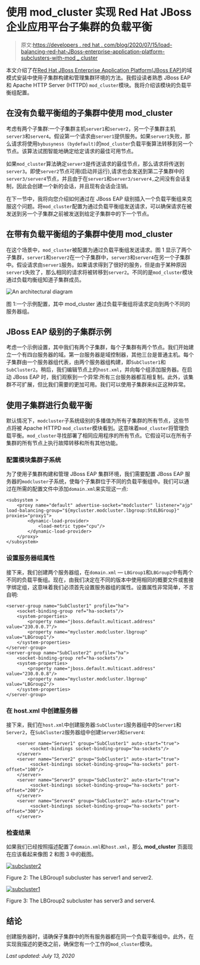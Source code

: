 # 使用 mod_cluster 实现 Red Hat JBoss 企业应用平台子集群的负载平衡

> 原文:[https://developers . red hat . com/blog/2020/07/15/load-balancing-red-hat-JBoss-enterprise-application-platform-subclusters-with-mod _ cluster](https://developers.redhat.com/blog/2020/07/15/load-balancing-red-hat-jboss-enterprise-application-platform-subclusters-with-mod_cluster)

本文介绍了在[Red Hat JBoss Enterprise Application Platform(JBoss EAP)](https://developers.redhat.com/products/eap/download)的域模式安装中使用子集群构建和管理集群环境的方法。我假设读者熟悉 JBoss EAP 和 Apache HTTP Server (HTTPD) `mod_cluster`模块。我将介绍该模块的负载平衡组配置。

## 在没有负载平衡组的子集群中使用 mod_cluster

考虑有两个子集群:一个子集群主机`server1`和`server2`，另一个子集群主机`server3`和`server4`。假设第一个请求由`server1`提供服务。如果`server1`失败，那么请求将使用`bybusyness (bydefault)`的`mod_cluster`负载平衡算法转移到另一个节点。该算法试图智能地确定给定请求的最佳可用节点。

如果`mod_cluster`算法确定`server3`是传送请求的最佳节点，那么请求将传送到`server3`。即使`server2`节点可用(启动并运行),请求也会发送到第二子集群中的`server3/server4`节点，并且由于在`server1`和`server3/server4,`之间没有会话复制，因此会创建一个新的会话，并且现有会话会注销。

在下一节中，我将向您介绍如何通过在 JBoss EAP 级别插入一个负载平衡组来克服这个问题。将`mod_cluster`配置为通过负载平衡组发送请求，可以确保请求在被发送到另一个子集群之前被发送到给定子集群中的下一个节点。

## 在带有负载平衡组的子集群中使用 mod_cluster

在这个场景中，`mod_cluster`被配置为通过负载平衡组发送请求。图 1 显示了两个子集群，`server1`和`server2`在一个子集群中，`server3`和`server4`在另一个子集群中。假设请求由`server1`服务。如果请求得到了很好的服务，但是由于某种原因`server1`失败了，那么相同的请求将被转移到`server2`。不同的是`mod_cluster`模块通过负载均衡组知道子集群成员。

![An architectural diagram](../Images/fc84b3e9eeaec269c1f174bc60eda6d2.png)

图 1:一个示例配置，其中 mod_cluster 通过负载平衡组将请求定向到两个不同的服务器组。

## JBoss EAP 级别的子集群示例

考虑一个示例设置，其中我们有两个子集群，每个子集群有两个节点。我们开始建立一个有四台服务器的域。第一台服务器是域控制器，其他三台是普通主机。每个子集群由一个服务器组代表，由两个服务器组构建，即`SubCluster1`和`SubCluster2`。稍后，我们编辑节点上的`host.xml`，并向每个组添加服务器。在启动 JBoss EAP 时，我们观察到一个异常:所有三台服务器都互相复制。此外，该集群不可扩展，但比我们需要的更加可用。我们可以使用子集群来纠正这种异常。

## 使用子集群进行负载平衡

默认情况下，`modcluster`子系统级别的多播值为所有子集群的所有节点，这些节点将被 Apache HTTPD `mod_cluster`模块看到。这意味着`mod_cluster`将管理负载平衡。`mod_cluster`寻找部署了相同应用程序的所有节点。它假设可以在所有子集群的所有节点上执行故障转移和所有其他功能。

### 配置模块集群子系统

为了使用子集群构建和管理 JBoss EAP 集群环境，我们需要配置 JBoss EAP 服务器的`modcluster`子系统，使每个子集群位于不同的负载平衡组中。我们可以通过在所需的配置文件中添加`domain.xml`来实现这一点:

```
<subsystem >
    <proxy name="default" advertise-socket="modcluster" listener="ajp" load-balancing-group="${mycluster.modcluster.lbgroup:StdLBGroup}" proxies="proxy1">
        <dynamic-load-provider>
            <load-metric type="cpu"/>
        </dynamic-load-provider>
    </proxy>
</subsystem>
```

### 设置服务器组属性

接下来，我们创建两个服务器组，在`domain.xml` — `LBGroup1`和`LBGroup2`中有两个不同的负载平衡组。现在，由我们决定在不同的版本中使用相同的概要文件或套接字绑定组，这意味着我们必须首先设置服务器组的属性。设置属性非常简单，不言自明:

```
<server-group name="SubCluster1" profile="ha">
    <socket-binding-group ref="ha-sockets"/>
    <system-properties>
        <property name="jboss.default.multicast.address" value="230.0.0.7"/>
        <property name="mycluster.modcluster.lbgroup" value="LBGroup1"/>
    </system-properties>
</server-group>
<server-group name="SubCluster2" profile="ha">
    <socket-binding-group ref="ha-sockets"/>
    <system-properties>
        <property name="jboss.default.multicast.address" value="230.0.0.8"/>
        <property name="mycluster.modcluster.lbgroup" value="LBGroup2"/>
    </system-properties>
</server-group>
```

### 在 host.xml 中创建服务器

接下来，我们在`host.xml`中创建服务器:`SubCluster1`服务器组中的`Server1`和`Server2`，在`SubCluster2`服务器组中创建`Server3`和`Server4`:

```
    <server name="Server1" group="SubCluster1" auto-start="true">
         <socket-bindings socket-binding-group="ha-sockets"/>
    </server>
    <server name="Server2" group="SubCluster1" auto-start="true">
         <socket-bindings socket-binding-group="ha-sockets" port-offset="100"/>
    </server>
    <server name="Server3" group="SubCluster2" auto-start="true">
         <socket-bindings socket-binding-group="ha-sockets" port-offset="200"/>
    </server>
    <server name="Server4" group="SubCluster2" auto-start="true">
         <socket-bindings socket-binding-group="ha-sockets" port-offset="300"/>
    </server>
```

### 检查结果

如果我们已经按照描述配置了`domain.xml`和`host.xml`，那么 **mod_cluster** 页面现在应该看起来像图 2 和图 3 中的截图。

[![](../Images/e6f1c6e436b51f0d6b175b6958d5d4f2.png "subcluster2")](/sites/default/files/blog/2020/06/subcluster2.jpeg)

Figure 2: The LBGroup1 subcluster has server1 and server2.

[![](../Images/43f9272433517d211bdda124f18f78b6.png "subcluster1")](/sites/default/files/blog/2020/06/subcluster1.jpeg)

Figure 3: The LBGroup2 subcluster has server3 and server4.

## 结论

创建服务器时，请确保子集群中的所有服务器都在同一个负载平衡组中。此外，在实现我描述的更改之前，确保您有一个工作的`mod_cluster`模块。

*Last updated: July 13, 2020*